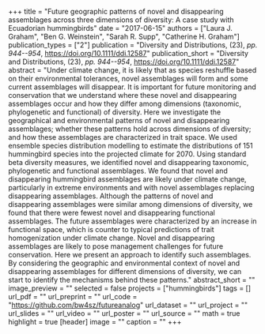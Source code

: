+++
title = "Future geographic patterns of novel and disappearing assemblages across three dimensions of diversity: A case study with Ecuadorian hummingbirds"
date = "2017-06-15"
authors = ["Laura J. Graham", "Ben G. Weinstein", "Sarah R. Supp", "Catherine H. Graham"]
publication_types = ["2"]
publication = "Diversity and Distributions, (23), _pp. 944--954_, https://doi.org/10.1111/ddi.12587"
publication_short = "Diversity and Distributions, (23), _pp. 944--954_, https://doi.org/10.1111/ddi.12587"
abstract = "Under climate change, it is likely that as species reshuffle based on their environmental tolerances, novel assemblages will form and some current assemblages will disappear. It is important for future monitoring and conservation that we understand where these novel and disappearing assemblages occur and how they differ among dimensions (taxonomic, phylogenetic and functional) of diversity. Here we investigate the geographical and environmental patterns of novel and disappearing assemblages; whether these patterns hold across dimensions of diversity; and how these assemblages are characterized in trait space. We used ensemble species distribution modelling to estimate the distributions of 151 hummingbird species into the projected climate for 2070. Using standard beta diversity measures, we identified novel and disappearing taxonomic, phylogenetic and functional assemblages. We found that novel and disappearing hummingbird assemblages are likely under climate change, particularly in extreme environments and with novel assemblages replacing disappearing assemblages. Although the patterns of novel and disappearing assemblages were similar among dimensions of diversity, we found that there were fewest novel and disappearing functional assemblages. The future assemblages were characterized by an increase in functional space, which is counter to typical predictions of trait homogenization under climate change. Novel and disappearing assemblages are likely to pose management challenges for future conservation. Here we present an approach to identify such assemblages. By considering the geographic and environmental context of novel and disappearing assemblages for different dimensions of diversity, we can start to identify the mechanisms behind these patterns."
abstract_short = ""
image_preview = ""
selected = false
projects = ["hummingbirds"]
tags = []
url_pdf = ""
url_preprint = ""
url_code = "https://github.com/bw4sz/futureanalog"
url_dataset = ""
url_project = ""
url_slides = ""
url_video = ""
url_poster = ""
url_source = ""
math = true
highlight = true
[header]
image = ""
caption = ""
+++
